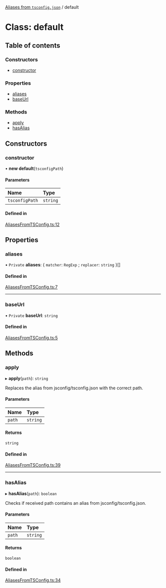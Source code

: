 [Aliases from `tsconfig.json`](../README.md) / default

# Class: default

## Table of contents

### Constructors

- [constructor](default.md#constructor)

### Properties

- [aliases](default.md#aliases)
- [baseUrl](default.md#baseurl)

### Methods

- [apply](default.md#apply)
- [hasAlias](default.md#hasalias)

## Constructors

### constructor

• **new default**(`tsconfigPath`)

#### Parameters

| Name | Type |
| :------ | :------ |
| `tsconfigPath` | `string` |

#### Defined in

[AliasesFromTSConfig.ts:12](https://github.com/VitorLuizC/aliases-from-tsconfig/blob/b22a2d7/src/AliasesFromTSConfig.ts#L12)

## Properties

### aliases

• `Private` **aliases**: { `matcher`: `RegExp` ; `replacer`: `string`  }[]

#### Defined in

[AliasesFromTSConfig.ts:7](https://github.com/VitorLuizC/aliases-from-tsconfig/blob/b22a2d7/src/AliasesFromTSConfig.ts#L7)

___

### baseUrl

• `Private` **baseUrl**: `string`

#### Defined in

[AliasesFromTSConfig.ts:5](https://github.com/VitorLuizC/aliases-from-tsconfig/blob/b22a2d7/src/AliasesFromTSConfig.ts#L5)

## Methods

### apply

▸ **apply**(`path`): `string`

Replaces the alias from jsconfig/tsconfig.json with the correct path.

#### Parameters

| Name | Type |
| :------ | :------ |
| `path` | `string` |

#### Returns

`string`

#### Defined in

[AliasesFromTSConfig.ts:39](https://github.com/VitorLuizC/aliases-from-tsconfig/blob/b22a2d7/src/AliasesFromTSConfig.ts#L39)

___

### hasAlias

▸ **hasAlias**(`path`): `boolean`

Checks if received path contains an alias from jsconfig/tsconfig.json.

#### Parameters

| Name | Type |
| :------ | :------ |
| `path` | `string` |

#### Returns

`boolean`

#### Defined in

[AliasesFromTSConfig.ts:34](https://github.com/VitorLuizC/aliases-from-tsconfig/blob/b22a2d7/src/AliasesFromTSConfig.ts#L34)
